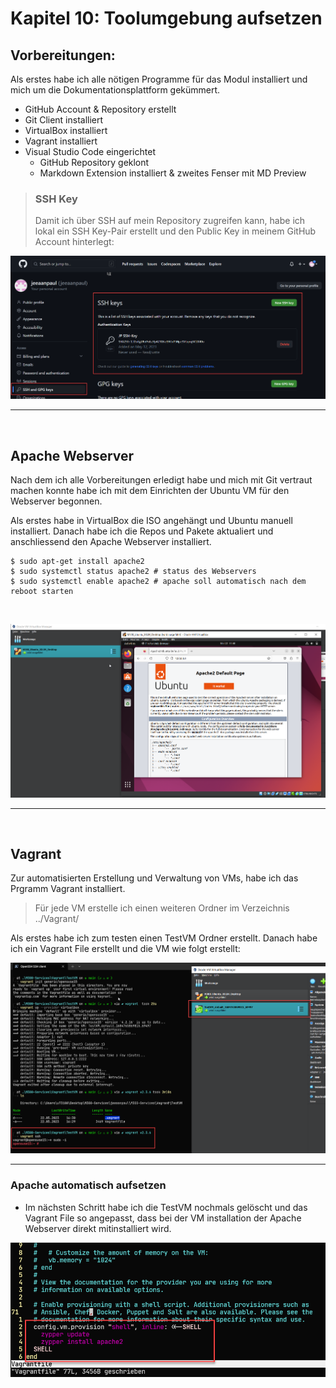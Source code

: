# Kapitel 10: Toolumgebung aufsetzen 

## Vorbereitungen:

Als erstes habe ich alle nötigen Programme für das Modul installiert und mich um die Dokumentationsplattform gekümmert.

- GitHub Account & Repository erstellt
- Git Client installiert
- VirtualBox installiert
- Vagrant installiert
- Visual Studio Code eingerichtet
  - GitHub Repository geklont
  - Markdown Extension installiert & zweites Fenser mit MD Preview


> ### SSH Key
> Damit ich über SSH auf mein Repository zugreifen kann, habe ich lokal ein SSH Key-Pair erstellt und den Public Key in meinem GitHub Account hinterlegt:

![SSH-Key](../images/sshkey.png)

***
<br>

## Apache Webserver 
Nach dem ich alle Vorbereitungen erledigt habe und mich mit Git vertraut machen konnte habe ich mit dem Einrichten der Ubuntu VM für den Webserver begonnen.

Als erstes habe in VirtualBox die ISO angehängt und Ubuntu manuell installiert. Danach habe ich die Repos und Pakete aktualiert und anschliessend den Apache Webserver installiert.

```
$ sudo apt-get install apache2
$ sudo systemctl status apache2 # status des Webservers
$ sudo systemctl enable apache2 # apache soll automatisch nach dem reboot starten
```
<br>

![Apache-Default-Page](images/../../images/UbuntuVM-Apache-DefaultPage.png)

***
<br>

## Vagrant
Zur automatisierten Erstellung und Verwaltung von VMs, habe ich das Prgramm Vagrant installiert.

> Für jede VM erstelle ich einen weiteren Ordner im Verzeichnis ../Vagrant/

Als erstes habe ich zum testen einen TestVM Ordner erstellt. Danach habe ich ein Vagrant File erstellt und die VM wie folgt erstellt:

![vagrant-testvm](../images/vagrant-testvm.png)
***
### Apache automatisch aufsetzen
- Im nächsten Schritt habe ich die TestVM nochmals gelöscht und das Vagrant File so angepasst, dass bei der VM installation der Apache Webserver direkt mitinstalliert wird. 

![Vagrantfile-Edit](../images/vagrantfile-apache-edit.png)

